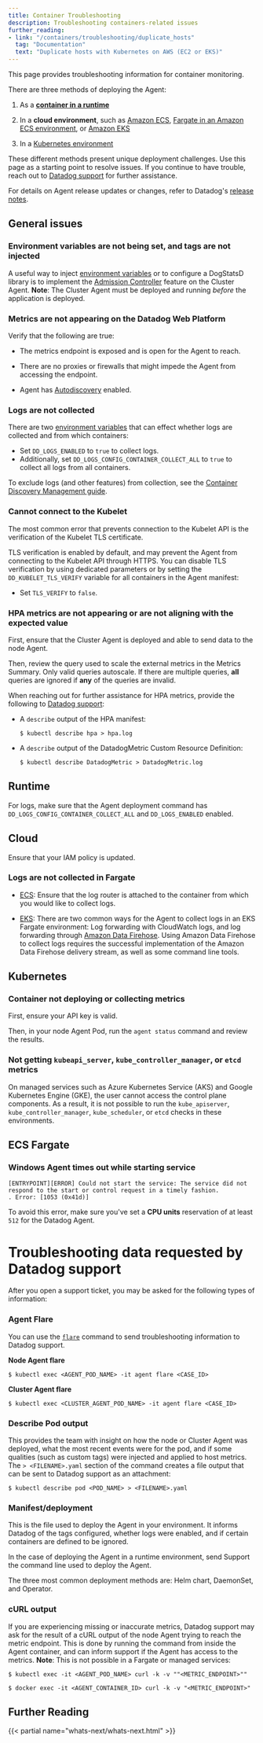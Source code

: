 ```yaml
---
title: Container Troubleshooting
description: Troubleshooting containers-related issues
further_reading:
- link: "/containers/troubleshooting/duplicate_hosts"
  tag: "Documentation"
  text: "Duplicate hosts with Kubernetes on AWS (EC2 or EKS)"
---
```


This page provides troubleshooting information for container monitoring.


There are three methods of deploying the Agent:
1. As a [**container in a runtime**][1] 

2. In a **cloud environment**, such as [Amazon ECS][2], [Fargate in an Amazon ECS environment][3], or [Amazon EKS][4]

3. In a [Kubernetes environment][16]

These different methods present unique deployment challenges. Use this page as a starting point to resolve issues. If you continue to have trouble, reach out to [Datadog support][6] for further assistance. 

For details on Agent release updates or changes, refer to Datadog's [release notes][7].

## General issues

### Environment variables are not being set, and tags are not injected

A useful way to inject [environment variables][8] or to configure a DogStatsD library is to implement the [Admission Controller][9] feature on the Cluster Agent. **Note**: The Cluster Agent must be deployed and running _before_ the application is deployed.

### Metrics are not appearing on the Datadog Web Platform

Verify that the following are true:

- The metrics endpoint is exposed and is open for the Agent to reach.

- There are no proxies or firewalls that might impede the Agent from accessing the endpoint. 

- Agent has [Autodiscovery][10] enabled.


### Logs are not collected

There are two [environment variables][8] that can effect whether logs are collected and from which containers:

- Set `DD_LOGS_ENABLED` to `true` to collect logs. 
- Additionally, set `DD_LOGS_CONFIG_CONTAINER_COLLECT_ALL` to `true` to collect all logs from all containers.

To exclude logs (and other features) from collection, see the [Container Discovery Management guide][11].

### Cannot connect to the Kubelet

The most common error that prevents connection to the Kubelet API is the verification of the Kubelet TLS certificate.

TLS verification is enabled by default, and may prevent the Agent from connecting to the Kubelet API through HTTPS. You can disable TLS verification by using dedicated parameters or by setting the `DD_KUBELET_TLS_VERIFY` variable for all containers in the Agent manifest:

 - Set `TLS_VERIFY` to `false`.

### HPA metrics are not appearing or are not aligning with the expected value

First, ensure that the Cluster Agent is deployed and able to send data to the node Agent.

Then, review the query used to scale the external metrics in the Metrics Summary. Only valid queries autoscale. If there are multiple queries, **all** queries are ignored if **any** of the queries are invalid.

When reaching out for further assistance for HPA metrics, provide the following to [Datadog support][6]:
  - A `describe` output of the HPA manifest:
      ```
      $ kubectl describe hpa > hpa.log
      ```
  - A `describe` output of the DatadogMetric Custom Resource Definition:
      ```
      $ kubectl describe DatadogMetric > DatadogMetric.log
      ```


## Runtime

 For logs, make sure that the Agent deployment command has `DD_LOGS_CONFIG_CONTAINER_COLLECT_ALL` and `DD_LOGS_ENABLED` enabled.

## Cloud

Ensure that your IAM policy is updated.

### Logs are not collected in Fargate

  - [ECS][12]: Ensure that the log router is attached to the container from which you would like to collect logs.

  - [EKS][13]: There are two common ways for the Agent to collect logs in an EKS Fargate environment: Log forwarding with CloudWatch logs, and log forwarding through [Amazon Data Firehose][14]. Using Amazon Data Firehose to collect logs requires the successful implementation of the Amazon Data Firehose delivery stream, as well as some command line tools. 
 

## Kubernetes

### Container not deploying or collecting metrics

First, ensure your API key is valid.

Then, in your node Agent Pod, run the `agent status` command and review the results.

### Not getting `kubeapi_server`, `kube_controller_manager`, or `etcd` metrics

On managed services such as Azure Kubernetes Service (AKS) and Google Kubernetes Engine (GKE), the user cannot access the control plane components. As a result, it is not possible to run the `kube_apiserver`, `kube_controller_manager`, `kube_scheduler`, or `etcd` checks in these environments.

## ECS Fargate

### Windows Agent times out while starting service

```text
[ENTRYPOINT][ERROR] Could not start the service: The service did not respond to the start or control request in a timely fashion.
. Error: [1053 (0x41d)]
```

To avoid this error, make sure you've set a **CPU units** reservation of at least `512` for the Datadog Agent.

# Troubleshooting data requested by Datadog support

After you open a support ticket, you may be asked for the following types of information:

### Agent Flare 

You can use the [`flare`][15] command to send troubleshooting information to Datadog support.

**Node Agent flare**

```
$ kubectl exec <AGENT_POD_NAME> -it agent flare <CASE_ID> 
```

**Cluster Agent flare**

```
$ kubectl exec <CLUSTER_AGENT_POD_NAME> -it agent flare <CASE_ID>
```
 

### Describe Pod output 

This provides the team with insight on how the node or Cluster Agent was deployed, what the most recent events were for the pod, and if some qualities (such as custom tags) were injected and applied to host metrics. The `> <FILENAME>.yaml` section of the command creates a file output that can be sent to Datadog support as an attachment: 

```
$ kubectl describe pod <POD_NAME> > <FILENAME>.yaml
```

### Manifest/deployment 

This is the file used to deploy the Agent in your environment. It informs Datadog of the tags configured, whether logs were enabled, and if certain containers are defined to be ignored. 

In the case of deploying the Agent in a runtime environment, send Support the command line used to deploy the Agent.

The three most common deployment methods are: Helm chart, DaemonSet, and Operator.

### cURL output 

If you are experiencing missing or inaccurate metrics, Datadog support may ask for the result of a cURL output of the node Agent trying to reach the metric endpoint. This is done by running the command from inside the Agent container, and can inform support if the Agent has access to the metrics. **Note**: This is not possible in a Fargate or managed services: 

```
$ kubectl exec -it <AGENT_POD_NAME> curl -k -v ""<METRIC_ENDPOINT>""
```

```
$ docker exec -it <AGENT_CONTAINER_ID> curl -k -v "<METRIC_ENDPOINT>"
```

## Further Reading

{{< partial name="whats-next/whats-next.html" >}}

[1]: https://docs.datadoghq.com/containers/docker/?tab=standard
[2]: https://docs.datadoghq.com/containers/amazon_ecs/?tab=awscli
[3]: https://docs.datadoghq.com/integrations/ecs_fargate/?tab=webui#
[4]: https://docs.datadoghq.com/integrations/eks_fargate
[5]: https://docs.datadoghq.com/containers/kubernetes/
[6]: https://docs.datadoghq.com/help/
[7]: https://app.datadoghq.com/release-notes
[8]: https://docs.datadoghq.com/agent/guide/environment-variables/#overview
[9]: https://docs.datadoghq.com/containers/cluster_agent/admission_controller/?tab=operator
[10]: https://docs.datadoghq.com/getting_started/containers/autodiscovery/?tab=adannotationsv2agent736
[11]: https://docs.datadoghq.com/agent/guide/autodiscovery-management/?tab=containerizedagent
[12]: https://docs.datadoghq.com/integrations/ecs_fargate/?tab=webui#log-collection
[13]: https://docs.datadoghq.com/integrations/eks_fargate/#log-collection
[14]: https://docs.datadoghq.com/logs/guide/aws-eks-fargate-logs-with-kinesis-data-firehose/#overview
[15]: https://docs.datadoghq.com/agent/troubleshooting/send_a_flare
[16]: https://docs.datadoghq.com/containers/kubernetes/installation/?tab=operator
